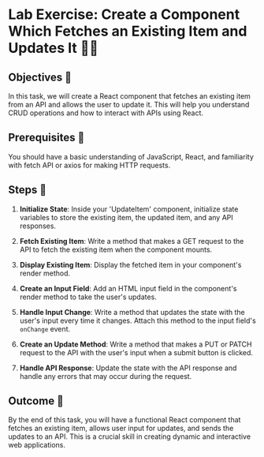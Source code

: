# Lab Exercise: Create a Component Which Fetches an Existing Item and Updates It 📝🔄

## Objectives 🎯
In this task, we will create a React component that fetches an existing item from an API and allows the user to update it. This will help you understand CRUD operations and how to interact with APIs using React.

## Prerequisites 🧐
You should have a basic understanding of JavaScript, React, and familiarity with fetch API or axios for making HTTP requests.

## Steps 🚀

1. **Initialize State**: Inside your 'UpdateItem' component, initialize state variables to store the existing item, the updated item, and any API responses.

2. **Fetch Existing Item**: Write a method that makes a GET request to the API to fetch the existing item when the component mounts.

3. **Display Existing Item**: Display the fetched item in your component's render method.

4. **Create an Input Field**: Add an HTML input field in the component's render method to take the user's updates.

5. **Handle Input Change**: Write a method that updates the state with the user's input every time it changes. Attach this method to the input field's `onChange` event.

6. **Create an Update Method**: Write a method that makes a PUT or PATCH request to the API with the user's input when a submit button is clicked.

7. **Handle API Response**: Update the state with the API response and handle any errors that may occur during the request.

## Outcome 🏁
By the end of this task, you will have a functional React component that fetches an existing item, allows user input for updates, and sends the updates to an API. This is a crucial skill in creating dynamic and interactive web applications.